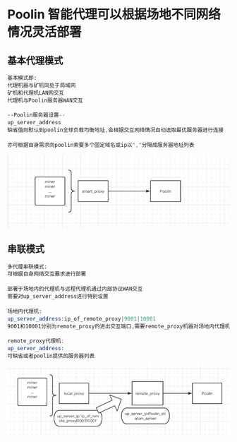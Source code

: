 # Poolin 智能代理可以根据场地不同网络情况灵活部署

## 基本代理模式

```asm
基本模式即:
代理机器与矿机同处于局域网
矿机和代理机LAN网交互
代理机与Poolin服务器WAN交互

--Poolin服务器设置--
up_server_address
缺省值则默认到poolin全球负载均衡地址,会根据交互网络情况自动选取最优服务器进行连接

亦可根据自身需求向poolin索要多个固定域名或ip以","分隔成服务器地址列表
```

![base_deployment_mode](base_deployment_mode.png)

## 串联模式

```asm
多代理串联模式:
可根据自身网络交互要求进行部署

部署于场地内的代理机与远程代理机通过内部协议WAN交互
需要对up_server_address进行特别设置

场地内代理机:
up_server_address:ip_of_remote_proxy|9001|10001
9001和10001分别为remote_proxy的进出交互端口,需要remote_proxy机器对场地内代理机开放端口访问权限

remote_proxy代理机:
up_server_address:
可缺省或者poolin提供的服务器列表
```

![mutiple_deployments_mode.png](mutiple_deployments_mode.png)